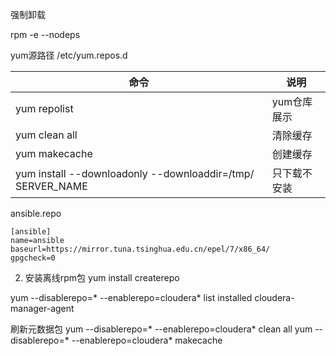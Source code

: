 <!--
 * @Author: wjn
 * @Date: 2020-07-17 16:17:45
 * @LastEditors: wjn
 * @LastEditTime: 2020-07-17 16:17:52
--> 

强制卸载

rpm -e --nodeps


yum源路径
/etc/yum.repos.d



命令| 说明
-|-
yum repolist| yum仓库展示
yum clean all | 清除缓存
yum makecache | 创建缓存
yum install --downloadonly --downloaddir=/tmp/ SERVER_NAME | 只下载不安装



ansible.repo
```
[ansible]
name=ansible
baseurl=https://mirror.tuna.tsinghua.edu.cn/epel/7/x86_64/
gpgcheck=0
```



2. 安装离线rpm包
yum install createrepo



yum --disablerepo=* --enablerepo=cloudera* list installed cloudera-manager-agent 

刷新元数据包
yum --disablerepo=* --enablerepo=cloudera* clean all 
yum --disablerepo=* --enablerepo=cloudera* makecache 
